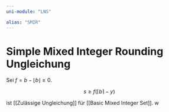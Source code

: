 ```yaml
---
uni-module: "LNS"

alias: "SMIR"
---
```


# Simple Mixed Integer Rounding Ungleichung

Sei $f=b-\lfloor b\rfloor \geq 0$.

$$s \geq f(\lceil b\rceil-y)$$

ist [[Zulässige Ungleichung]] für [[Basic Mixed Integer Set]].
w
